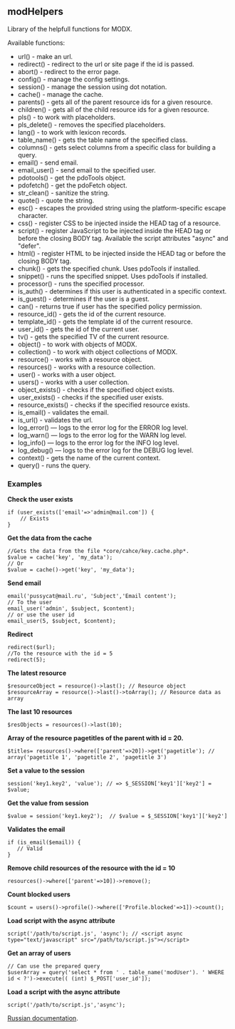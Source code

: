 ## modHelpers
Library of the helpfull functions for MODX.

Available functions:

* url() - make an url.
* redirect() - redirect to the url or site page if the id is passed.
* abort() - redirect to the error page.
* config() - manage the config settings.
* session() - manage the session using dot notation.
* cache() - manage the cache.
* parents() - gets all of the parent resource ids for a given resource. 
* children() - gets all of the child resource ids for a given resource.
* pls() - to work with placeholders.
* pls_delete() - removes the specified placeholders.
* lang() - to work with lexicon records.
* table_name() - gets the table name of the specified class.
* columns() - gets select columns from a specific class for building a query.
* email() - send email.
* email_user() - send email to the specified user.
* pdotools() - get the pdoTools object.
* pdofetch() - get the pdoFetch object.
* str_clean() - sanitize the string.
* quote() - quote the string.
* esc() - escapes the provided string using the platform-specific escape character.
* css() - register CSS to be injected inside the HEAD tag of a resource.
* script() - register JavaScript to be injected inside the HEAD tag or before the closing BODY tag. Available the script attributes "async" and "defer".
* html() - register HTML to be injected inside the HEAD tag or before the closing BODY tag.
* chunk() - gets the specified chunk. Uses pdoTools if installed.
* snippet() - runs the specified snippet. Uses pdoTools if installed.
* processor() - runs the specified processor.
* is_auth() - determines if this user is authenticated in a specific context.
* is_guest() - determines if the user is a guest.
* can() - returns true if user has the specified policy permission.
* resource_id() - gets the id of the current resource. 
* template_id() - gets the template id of the current resource.
* user_id() - gets the id of the current user. 
* tv() - gets the specified TV of the current resource. 
* object() - to work with objects of MODX.
* collection() - to work with object collections of MODX.
* resource() - works with a resource object.
* resources() - works with a resource collection.
* user() - works with a user object.
* users() - works with a user collection.
* object_exists() - checks if the specified object exists.
* user_exists() - checks if the specified user exists.
* resource_exists() - checks if the specified resource exists.
* is_email() - validates the email.
* is_url() - validates the url.
* log_error() — logs to the error log for the ERROR log level.
* log_warn() — logs to the error log for the WARN log level.
* log_info() — logs to the error log for the INFO log level.
* log_debug() — logs to the error log for the DEBUG log level.
* context() - gets the name of the current context.
* query() - runs the query.


### Examples
**Check the user exists**
```
if (user_exists(['email'=>'admin@mail.com']) {
    // Exists
}
```

**Get the data from the cache**
```
//Gets the data from the file *core/cahce/key.cache.php*. 
$value = cache('key', 'my_data');
// Or 
$value = cache()->get('key', 'my_data');
```

**Send email**
```
email('pussycat@mail.ru', 'Subject','Email content');
// To the user
email_user('admin', $subject, $content); 
// or use the user id
email_user(5, $subject, $content);
```

**Redirect**
```
redirect($url);
//To the resource with the id = 5
redirect(5);
```

**The latest resource**
```
$resourceObject = resource()->last(); // Resource object
$resourceArray = resource()->last()->toArray(); // Resource data as array
```

**The last 10 resources**
```
$resObjects = resources()->last(10); 
```

**Array of the resource pagetitles of the parent with id = 20.**
```
$titles= resources()->where(['parent'=>20])->get('pagetitle'); // array('pagetitle 1', 'pagetitle 2', 'pagetitle 3')
```

**Set a value to the session**
```
session('key1.key2', 'value'); // => $_SESSION['key1']['key2'] = $value;
```
**Get the value from session**
```
$value = session('key1.key2');  // $value = $_SESSION['key1']['key2']
```

**Validates the email**
```
if (is_email($email)) {
   // Valid
}
```
**Remove child resources of the resource with the id = 10**
```
resources()->where(['parent'=>10])->remove();
```

**Count blocked users**
```
$count = users()->profile()->where(['Profile.blocked'=>1])->count();
```
**Load script with the async attribute**
```
script('/path/to/script.js', 'async'); // <script async type="text/javascript" src="/path/to/script.js"></script>
```
**Get an array of users**
```
// Can use the prepared query
$userArray = query('select * from ' . table_name('modUser'). ' WHERE id < ?')->execute(( (int) $_POST['user_id']);
```
**Load a script with the async attribute**
```
script('/path/to/script.js','async');
```
  
[Russian documentation](https://modzone.ru/blog/2016/12/31/helper-functions-for-modx/).